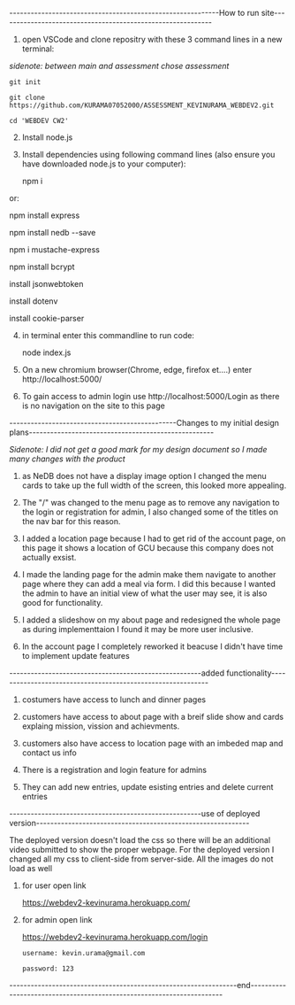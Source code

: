 -----------------------------------------------------------How to run site------------------------------------------------------------

1. open VSCode and clone repositry with these 3 command lines in a new terminal:

*sidenote: between main and assessment chose assessment*
    
    git init

    git clone https://github.com/KURAMA07052000/ASSESSMENT_KEVINURAMA_WEBDEV2.git

    cd 'WEBDEV CW2'

2. Install node.js

3. Install dependencies using following command lines (also ensure you have downloaded node.js to your computer):

   npm i
   
 or:
 
  npm install express

   npm install nedb --save 

   npm i mustache-express

   npm install bcrypt

   install jsonwebtoken 

   install dotenv

   install cookie-parser

4. in terminal enter this commandline to run code:

   node index.js

5. On a new chromium browser(Chrome, edge, firefox et....) enter http://localhost:5000/

6. To gain access to admin login use http://localhost:5000/Login as there is no navigation on the site to this page



-----------------------------------------------Changes to my initial design plans----------------------------------------------------

*Sidenote: I did not get a good mark for my design document so I made many changes with the product*

1. as NeDB does not have a display image option I changed the menu cards to take up the full width of the screen, this looked more appealing.

2. The "/" was changed to the menu page as to remove any navigation to the login or registration for admin, I also changed some of the titles on the nav bar for this reason.

3. I added a location page because I had to get rid of the account page, on this page it shows a location of GCU because this company does not actually exsist.

4. I made the landing page for the admin make them navigate to another page where they can add a meal via form. I did this because I wanted the admin to have an initial view of what the user may see, it is also good for functionality.

5. I added a slideshow on my about page and redesigned the whole page as during implementtaion I found it may be more user inclusive.

6. In the account page I completely reworked it beacuse I didn't have time to implement update features

------------------------------------------------------added functionality------------------------------------------------------------

1. costumers have access to lunch and dinner pages

2. customers have access to about page with a breif slide show and cards explaing mission, vission and achievments.

3. customers also have access to location page with an imbeded map and contact us info

4. There is a registration and login feature for admins

5. They can add new entries, update esisting entries and delete current entries

------------------------------------------------------use of deployed version------------------------------------------------------------

The deployed version doesn't load the css so there will be an additional video submitted to show the proper webpage. For the deployed version
I changed all my css to client-side from server-side. All the images do not load as well

1. for user open link 
   
   https://webdev2-kevinurama.herokuapp.com/
   
2. for admin open link

   https://webdev2-kevinurama.herokuapp.com/login
   
       username: kevin.urama@gmail.com
       
       password: 123
   
 


----------------------------------------------------------------end----------------------------------------------------------------------
